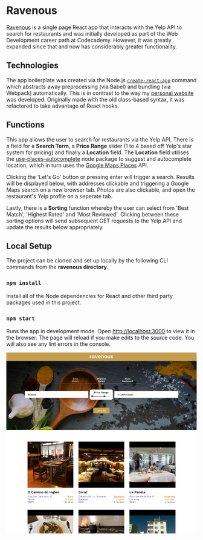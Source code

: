 # Ravenous

[Ravenous](https://www.lucasoconnell.net/ravenous) is a single page React app that interacts with the Yelp API to search for restaurants and was initially developed as part of the Web Development career path at Codecademy. However, it was greatly expanded since that and now has considerably greater functionality.


## Technologies

The app boilerplate was created via the Node.js [`create-react-app`](https://reactjs.org/docs/create-a-new-react-app.html#create-react-app) command which abstracts away preprocessing (via Babel) and bundling (via Webpack) automatically. This is in contrast to the way my [personal website](https://www.lucasoconnell.net/) was developed. Originally made with the old class-based syntax, it was refactored to take advantage of React hooks.


## Functions

This app allows the user to search for restaurants via the Yelp API. There is a field for a **Search Term**, a **Price Range** slider (1 to 4 based off Yelp's star system for pricing) and finally a **Location** field. The **Location** field utilises the [use-places-autocomplete](https://www.npmjs.com/package/use-places-autocomplete) node package to suggest and autocomplete location, which in turn uses the [Google Maps Places](https://developers.google.com/maps/documentation/javascript/places) API.

Clicking the 'Let's Go' button or pressing enter will trigger a search. Results will be displayed below, with addresses clickable and triggering a Google Maps search on a new browser tab. Photos are also clickable, and open the restaurant's Yelp profile on a seperate tab.

Lastly, there is a **Sorting** function whereby the user can select from 'Best Match', 'Highest Rated' and 'Most Reviewed'. Clicking between these sorting options will send subsequent GET requests to the Yelp API and update the results below appropriately.


## Local Setup

The project can be cloned and set up locally by the following CLI commands from the **ravenous directory**.

### `npm install`

Install all of the Node dependencies for React and other third party packages used in this project.

### `npm start`

Runs the app in development mode. Open [http://localhost:3000](http://localhost:3000) to view it in the browser. The page will reload if you make edits to the source code. You will also see any lint errors in the console.

![Ravenous Screenshot](./Ravenous%20Screenshot.png?raw=true)
